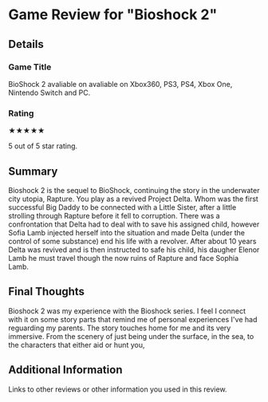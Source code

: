 # Game Review for "Bioshock 2"

## Details

### Game Title

BioShock 2 avaliable on avaliable on Xbox360, PS3, PS4, Xbox One, Nintendo Switch and PC.

### Rating

★★★★★

5 out of 5 star rating.

## Summary
Bioshock 2 is the sequel to BioShock, continuing the story in the underwater city utopia, Rapture. You play as a revived Project Delta. Whom was the first successful Big Daddy to be connected with a Little Sister, after a little strolling through Rapture before it fell to corruption. There was a confrontation that Delta had to deal with to save his assigned child, however Sofia Lamb injected herself into the situation and made Delta (under the control of some substance) end his life with a revolver. After about 10 years Delta was revived and is then instructed to safe his child, his daugher Elenor Lamb he must travel though the now ruins of Rapture and face Sophia Lamb.

## Final Thoughts

Bioshock 2 was my experience with the Bioshock series. I feel I connect with it on some story parts that remind me of personal experiences I've had reguarding my parents. The story touches home for me and its very immersive. From the scenery of just being under the surface, in the sea, to the characters that either aid or hunt you,

## Additional Information

Links to other reviews or other information you used in this review.
